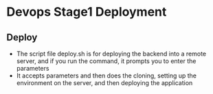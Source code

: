 # Devops Stage1 Deployment
## Deploy
- The script file deploy.sh is for deploying the backend into a remote server, and if you run the command, it prompts you to enter the parameters
- It accepts parameters and then does the cloning, setting up the environment on the server, and then deploying the application
